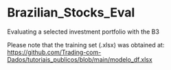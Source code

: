 # Brazilian_Stocks_Eval
Evaluating a selected investment portfolio with the B3

Please note that the training set (.xlsx) was obtained at: https://github.com/Trading-com-Dados/tutoriais_publicos/blob/main/modelo_df.xlsx
